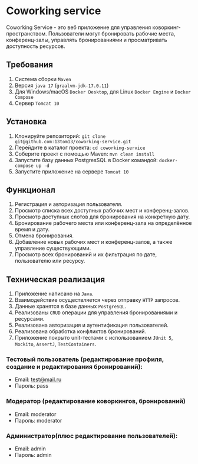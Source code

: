 # Coworking service

Coworking Service - это веб приложение для управления коворкинг-пространством. 
Пользователи могут бронировать рабочие места, конференц-залы, управлять бронированиями и просматривать доступность ресурсов.

## Требования

1. Система сборки `Maven`
2. Версия `java 17` (`graalvm-jdk-17.0.11`)
3. Для Windows/macOS `Docker Desktop`, для Linux `Docker Engine` и `Docker Compose`
4. Сервер `Tomcat 10`

## Установка

1. Клонируйте репозиторий: `git clone git@github.com:13tom13/coworking-service.git`
2. Перейдите в каталог проекта: `cd coworking-service`
3. Соберите проект с помощью Maven: `mvn clean install`
4. Запустите базу данных PostgresSQL в Docker командой: `docker-compose up -d`
5. Запустите приложение на сервере `Tomcat 10`

## Функционал

1. Регистрация и авторизация пользователя.
2. Просмотр списка всех доступных рабочих мест и конференц-залов.
3. Просмотр доступных слотов для бронирования на конкретную дату.
4. Бронирование рабочего места или конференц-зала на определённое время и дату.
5. Отмена бронирования.
6. Добавление новых рабочих мест и конференц-залов, а также управление существующими.
7. Просмотр всех бронирований и их фильтрация по дате, пользователю или ресурсу.

## Техническая реализация

1. Приложение написано на `Java`.
2. Взаимодействие осуществляется через отправку `HTTP` запросов.
3. Данные хранятся в базе данных `PostgreSQL`.
4. Реализованы `CRUD` операции для управления бронированиями и ресурсами.
5. Реализована авторизация и аутентификация пользователей.
6. Реализована обработка конфликтов бронирований.
7. Приложение покрыто unit-тестами с использованием `JUnit 5`, `Mockito`, `AssertJ`, `TestContainers`.

### Тестовый пользователь (редактирование профиля, создание и редактирования бронирований):
- Email: test@mail.ru
- Пароль: pass

### Модератор (редактирование коворкингов, бронирований)
- Email: moderator
- Пароль: moderator

### Администратор(плюс редактирование пользователей):
- Email: admin
- Пароль: admin

